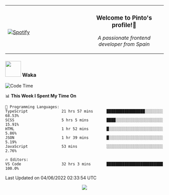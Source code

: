 <table width="100%" align="center"> 
  <tr>
  <td width="50%">
      
&nbsp; <br> [![Spotify](https://novatorem-zeta-rust.vercel.app/api/spotify)](https://open.spotify.com/user/novatorem-zeta-rust)

  </td>
  <td width="50%">
    <h3 align="center">Welcome to Pinto's profile!👋</h3>
    <p align="center"><em>A passionate frontend developer from Spain</em></p>
  </td>
  </table>

### <img src="https://media.giphy.com/media/VgCDAzcKvsR6OM0uWg/giphy.gif" width="50"> Waka

  <!--START_SECTION:waka-->
![Code Time](http://img.shields.io/badge/Code%20Time-479%20hrs%2032%20mins-blue)

📊 **This Week I Spent My Time On** 

```text
💬 Programming Languages: 
TypeScript               21 hrs 57 mins      █████████████████░░░░░░░░   68.53% 
SCSS                     5 hrs 5 mins        ████░░░░░░░░░░░░░░░░░░░░░   15.91% 
HTML                     1 hr 52 mins        █░░░░░░░░░░░░░░░░░░░░░░░░   5.86% 
JSON                     1 hr 39 mins        █░░░░░░░░░░░░░░░░░░░░░░░░   5.19% 
JavaScript               53 mins             ░░░░░░░░░░░░░░░░░░░░░░░░░   2.76%

🔥 Editors: 
VS Code                  32 hrs 3 mins       █████████████████████████   100.0%

```


 Last Updated on 04/06/2022 02:33:54 UTC
<!--END_SECTION:waka-->

<div align="center">
<img src="https://github-readme-stats-gilt-tau.vercel.app/api/top-langs/?username=pinto-hub&layout=compact&theme=dracula" />
</div>
